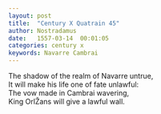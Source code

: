 ```yaml
---
layout: post
title:  "Century X Quatrain 45"
author: Nostradamus
date:   1557-03-14  00:01:05
categories: century x
keywords: Navarre Cambrai 
---
```

The shadow of the realm of Navarre untrue,  
It will make his life one of fate unlawful:  
The vow made in Cambrai wavering,  
King OrlŽans will give a lawful wall.
